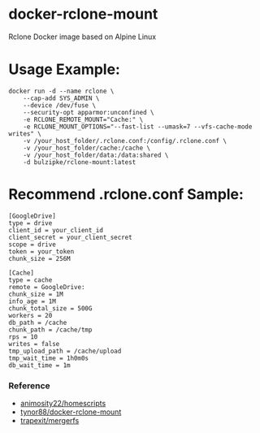 # docker-rclone-mount
Rclone Docker image based on Alpine Linux

# Usage Example:
    docker run -d --name rclone \
        --cap-add SYS_ADMIN \
        --device /dev/fuse \
        --security-opt apparmor:unconfined \
        -e RCLONE_REMOTE_MOUNT="Cache:" \
        -e RCLONE_MOUNT_OPTIONS="--fast-list --umask=7 --vfs-cache-mode writes" \
        -v /your_host_folder/.rclone.conf:/config/.rclone.conf \
        -v /your_host_folder/cache:/cache \
        -v /your_host_folder/data:/data:shared \
        -d bulzipke/rclone-mount:latest

# Recommend .rclone.conf Sample:
    [GoogleDrive]
    type = drive
    client_id = your_client_id
    client_secret = your_client_secret
    scope = drive
    token = your_token
    chunk_size = 256M
    
    [Cache]
    type = cache
    remote = GoogleDrive:
    chunk_size = 1M
    info_age = 1M
    chunk_total_size = 500G
    workers = 20
    db_path = /cache
    chunk_path = /cache/tmp
    rps = 10
    writes = false
    tmp_upload_path = /cache/upload
    tmp_wait_time = 1h0m0s
    db_wait_time = 1m

### Reference   
* [animosity22/homescripts][0]
* [tynor88/docker-rclone-mount][1]
* [trapexit/mergerfs][2]

[0]: https://github.com/animosity22/homescripts
[1]: https://github.com/tynor88/docker-rclone-mount
[2]: https://github.com/trapexit/mergerfs 
